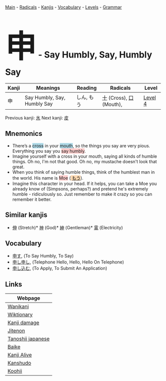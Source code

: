 <style> bigfont {font-size: 100px}</style>
[Main](../README.md) -
[Radicals](../radicals.md) -
[Kanjis](../kanjis.md) -
[Vocabulary](../vocabulary.md) -
[Levels](../levels.md) -
[Grammar](../grammar.md)
# <bigfont> 申</bigfont> - Say Humbly, Say, Humbly Say 

| Kanji | Meanings | Reading | Radicals | Level |
| --- | --- | --- | --- | --- |
| 申 | Say Humbly, Say, Humbly Say | しん, もう | [十](../radicals/十.md) (Cross), [口](../radicals/口.md) (Mouth),  | [Level 4](../levels/wk_level4.md) |

Previous kanji: [氷](氷.md) Next kanji: [皮](皮.md) 

## Mnemonics
 * There’s a <span style="background-color:#ADD8E6"> cross</span> in your <span style="background-color:#ADD8E6"> mouth</span>, so the things you say are very pious. Everything you say you <span style="background-color:#ffcccb"> say humbly</span>.
* Imagine yourself with a cross in your mouth, saying all kinds of humble things. Oh no, I'm not that good. Oh no, my mustache doesn't look that great.
* When you think of saying humble things, think of the humblest man in the world. His name is <span style="background-color:#ffcccb"> Moe</span> (<span style="background-color:#fed8b1"> [もう](https://jisho.org/search/もう)</span>).
* Imagine this character in your head. If it helps, you can take a Moe you already know of (Simpsons, perhaps?) and pretend he's extremely humble - ridiculously so. Just remember to make it crazy so you can remember it better.


## Similar kanjis
 * [伸](伸.md) (Stretch)* [神](神.md) (God)* [紳](紳.md) (Gentleman)* [電](電.md) (Electricity)


## Vocabulary
 * [申す](../vocabulary/申.md), (To Say Humbly, To Say)
* [申し申し](../vocabulary/申.md), (Telephone Hello, Hello, Hello On Telephone)
* [申し込む](../vocabulary/申.md), (To Apply, To Submit An Application)



## Links 

| Webpage |
| --- |
| [Wanikani          ](https://www.wanikani.com/kanji/申) |
| [Wiktionary        ](https://en.wiktionary.org/wiki/申) |
| [Kanji damage      ](http://www.kanjidamage.com/kanji/search?utf8=✓&q=申) |
| [Jitenon           ](https://jitenon.com/kanji/申) |
| [Tanoshii japanese ](https://www.tanoshiijapanese.com/dictionary/kanji.cfm?k=申) |
| [Baike             ](https://baike.baidu.com/item/申) |
| [Kanji Alive       ](https://app.kanjialive.com/申) |
| [Kanshudo          ](https://www.kanshudo.com/searchmn?q=申) |
| [Koohii            ](https://kanji.koohii.com/study/kanji/申) |
